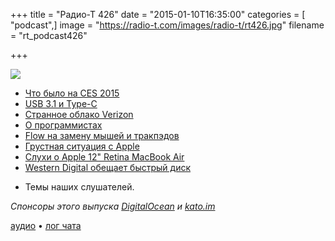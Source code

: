 +++
title = "Радио-Т 426"
date = "2015-01-10T16:35:00"
categories = [ "podcast",]
image = "https://radio-t.com/images/radio-t/rt426.jpg"
filename = "rt_podcast426"

+++

![](https://radio-t.com/images/radio-t/rt426.jpg)

* [Что было на CES 2015](http://prsm.tc/HRZJQo)
* [USB 3.1 и Type-C](http://prsm.tc/owEQ8k)
* [Странное облако Verizon](http://prsm.tc/8khyIC)
* [О программистах](http://prsm.tc/jPNywf)
* [Flow на замену мышей и тракпэдов](http://prsm.tc/NkZ4Kv)
* [Грустная ситуация с Apple](http://www.marco.org/2015/01/04/apple-lost-functional-high-ground)
* [Слухи о Apple 12" Retina MacBook Air ](http://www.macrumors.com/2015/01/06/12-inch-macbook-air-rendition/)
* [Western Digital обещает быстрый диск](http://prsm.tc/Tt0iGk)
- Темы наших слушателей.

_Спонсоры этого выпуска [DigitalOcean](https://do.co/radiot) и [kato.im](https://kato.im)_

[аудио](https://cdn.radio-t.com/rt_podcast426.mp3) • [лог чата](http://chat.radio-t.com/logs/radio-t-426.html)
<audio src="https://cdn.radio-t.com/rt_podcast426.mp3" preload="none"></audio>
